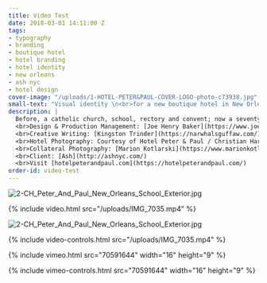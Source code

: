 ```yaml
---
title: Video Test
date: 2018-03-01 14:11:00 Z
tags:
- typography
- branding
- boutique hotel
- hotel branding
- hotel identity
- new orleans
- ash nyc
- hotel design
cover-image: "/uploads/1-HOTEL-PETER&PAUL-COVER-LOGO-photo-c73938.jpg"
small-text: "Visual identity \n<br>for a new boutique hotel in New Orleans"
description: |
  Before, a catholic church, school, rectory and convent; now a seventy one rooms hotel with a restaurant, bar, courtyard and an atypical event space, Hotel Peter & Paul opened its doors in 2018 in its beloved New Orleans’ neighborhood, the authentic Marigny.
  <br>Design & Production Management: [Joe Henry Baker](https://www.joehenrybaker.com/)
  <br>Creative Writing: [Kingston Trinder](https://narwhalsguffaw.com/)
  <br>Hotel Photography: Courtesy of Hotel Peter & Paul / Christian Harder
  <br>Collateral Photography: [Marion Kotlarski](https://www.marionkotlarski.com/)
  <br>Client: [Ash](http://ashnyc.com/)
  <br>Visit [hotelpeterandpaul.com](https://hotelpeterandpaul.com/)
order-id: video-test
---
```


![2-CH_Peter_And_Paul_New_Orleans_School_Exterior.jpg](/uploads/2-CH_Peter_And_Paul_New_Orleans_School_Exterior.jpg)

{% include video.html src="/uploads/IMG_7035.mp4" %}

![2-CH_Peter_And_Paul_New_Orleans_School_Exterior.jpg](/uploads/2-CH_Peter_And_Paul_New_Orleans_School_Exterior.jpg)

{% include video-controls.html src="/uploads/IMG_7035.mp4" %}

{% include vimeo.html src="70591644" width="16" height="9" %}

{% include vimeo-controls.html src="70591644" width="16" height="9" %}
